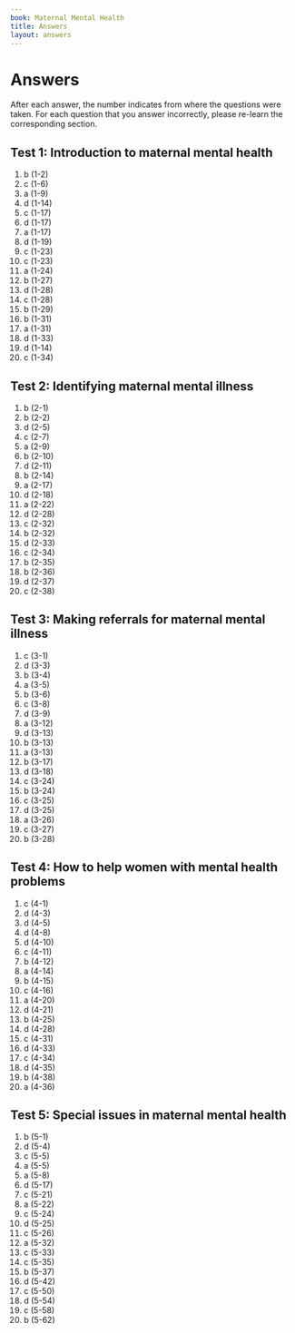 ```yaml
---
book: Maternal Mental Health
title: Answers
layout: answers
---
```


# Answers

After each answer, the number indicates from where the questions were taken. For each question that you answer incorrectly, please re-learn the corresponding section.

## Test 1: Introduction to maternal mental health

1.	b	(1-2)
2.	c	(1-6)
3.	a 	(1-9)
4.	d	(1-14)
5.	c	(1-17)
6.	d	(1-17)
7.	a	(1-17)
8.	d	(1-19)
9.	c	(1-23)
10.	c	(1-23)
11.	a	(1-24)
12.	b	(1-27)
13.	d	(1-28)
14.	c	(1-28)
15.	b	(1-29)
16.	b	(1-31)
17.	a	(1-31)
18.	d	(1-33)
19.	d	(1-14)
20.	c	(1-34)

## Test 2: Identifying maternal mental illness

1.	b	(2-1)
2.	b	(2-2)
3.	d	(2-5)
4.	c	(2-7)
5.	a	(2-9)
6.	b	(2-10)
7.	d	(2-11)
8.	b	(2-14)
9.	a	(2-17)
10.	d	(2-18)
11.	a	(2-22)
12.	d	(2-28)
13.	c	(2-32)
14.	b	(2-32)
15.	d	(2-33)
16.	c	(2-34)
17.	b	(2-35)
18.	b	(2-36)
19.	d	(2-37)
20.	c 	(2-38)

## Test 3: Making referrals for maternal mental illness

1.	c	(3-1)
2.	d	(3-3)
3.	b	(3-4)
4.	a	(3-5)
5.	b	(3-6)
6.	c	(3-8)
7.	d	(3-9)
8.	a	(3-12)
9.	d	(3-13)
10.	b	(3-13)
11.	a	(3-13)
12.	b	(3-17)
13.	d	(3-18)
14.	c	(3-24)
15.	b	(3-24)
16.	c	(3-25)
17.	d	(3-25)
18.	a	(3-26)
19.	c	(3-27)
20.	b	(3-28)

## Test 4: How to help women with mental health problems

1.	c	(4-1)
2.	d	(4-3)
3.	d	(4-5)
4.	d	(4-8)
5.	d	(4-10)
6.	c	(4-11)
7.	b	(4-12)
8.	a	(4-14)
9.	b	(4-15)
10.	c	(4-16)
11.	a	(4-20)
12.	d	(4-21)
13.	b	(4-25)
14.	d	(4-28)
15.	c	(4-31)
16.	d	(4-33)
17.	c	(4-34)
18.	d	(4-35)
19.	b	(4-38)
20.	a	(4-36)

## Test 5: Special issues in maternal mental health

1.	b	(5-1)
2.	d	(5-4)
3.	c	(5-5)
4.	a	(5-5)
5.	a	(5-8)
6.	d	(5-17)
7.	c	(5-21)
8.	a	(5-22)
9. 	c	(5-24)
10.	d	(5-25)
11.	c	(5-26)
12.	a	(5-32)
13.	c	(5-33)
14.	c	(5-35)
15.	b	(5-37)
16.	d	(5-42)
17.	c	(5-50)
18.	d	(5-54)
19.	c	(5-58)
20.	b	(5-62)